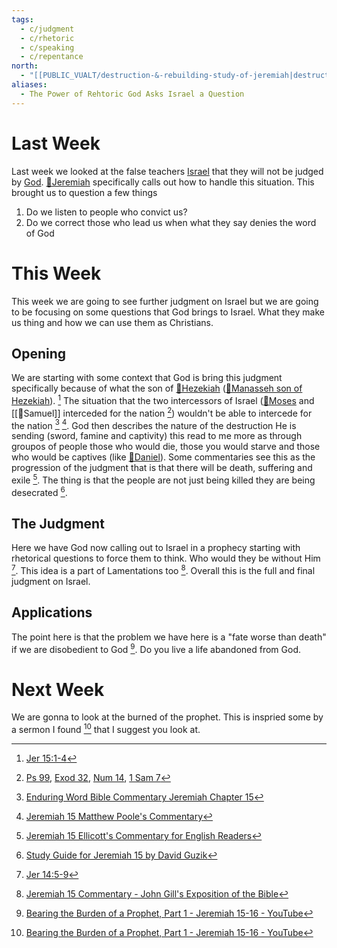 ```yaml
---
tags:
  - c/judgment
  - c/rhetoric
  - c/speaking
  - c/repentance
north:
  - "[[PUBLIC_VUALT/destruction-&-rebuilding-study-of-jeremiah|destruction-&-rebuilding-study-of-jeremiah]]"
aliases:
  - The Power of Rehtoric God Asks Israel a Question
---
```

# Last Week
Last week we looked at the false teachers [Israel](../%F0%9F%8F%99%EF%B8%8F%F0%9F%8F%99%EF%B8%8FNation%20of%20Israel.md) that they will not be judged by [God](God.md). [🧑Jeremiah](%F0%9F%A7%91Jeremiah.md) specifically calls out how to handle this situation. This brought us to question a few things
1. Do we listen to people who convict us?
2. Do we correct those who lead us when what they say denies the word of God

# This Week
[^guzik]: [Study Guide for Jeremiah 15 by David Guzik](https://www.blueletterbible.org/comm/guzik_david/study-guide/jeremiah/jeremiah-15.cfm)
[^garner-howes]: [Jeremiah 15 - Garner-Howes Baptist Commentary - Bible Commentaries - StudyLight.org](https://www.studylight.org/commentaries/eng/ghb/jeremiah-15.html)
[^matthew-poole]: [Jeremiah 15 Matthew Poole's Commentary](https://biblehub.com/commentaries/poole/jeremiah/15.htm)
[^ellicott]: [Jeremiah 15 Ellicott's Commentary for English Readers](https://biblehub.com/commentaries/ellicott/jeremiah/15.htm)
[^john-gill]: [Jeremiah 15 Commentary - John Gill's Exposition of the Bible](https://www.biblestudytools.com/commentaries/gills-exposition-of-the-bible/jeremiah-15/)
[^matthew-henry]: [Jeremiah 15 Commentary - Matthew Henry Commentary on the Whole Bible (Complete)](https://www.biblestudytools.com/commentaries/matthew-henry-complete/jeremiah/15.html)
[^enduring-word]: [Enduring Word Bible Commentary Jeremiah Chapter 15](https://enduringword.com/bible-commentary/jeremiah-15/)
[^m1]: [Jer 15:1-4](Jer%2015.md)


This week we are going to see further judgment on Israel but we are going to be focusing on some questions that God brings to Israel. What they make us thing and how we can use them as Christians.

## Opening
We are starting with some context that God is bring this judgment specifically because of what the son of [🧑Hezekiah](%F0%9F%A7%91Hezekiah.md) ([🧑Manasseh son of Hezekiah](%F0%9F%A7%91Manasseh%20son%20of%20Hezekiah.md)). [^m1] 
The situation that the two intercessors of Israel ([🧑Moses](%F0%9F%A7%91Moses.md) and [[🧑Samuel]] interceded for the nation [^b1]) wouldn't be able to intercede for the nation [^enduring-word] [^matthew-poole]. 
God then describes the nature of the destruction He is sending (sword, famine and captivity) this read to me more as through groupos of people those who would die, those you would starve and those who would be captives (like [🧑Daniel](%F0%9F%A7%91Daniel.md)). 
Some commentaries see this as the progression of the judgment that is that there will be death, suffering and exile [^ellicott].
The thing is that the people are not just being killed they are being desecrated [^guzik].


[^b1]: [Ps 99](Ps%2099.md), [Exod 32](Exod%2032.md), [Num 14](Num%2014.md), [1 Sam 7](1%20Sam%207.md)

## The Judgment
Here we have God now calling out to Israel in a prophecy starting with rhetorical questions to force them to think. Who would they be without Him [^1]. This idea is a part of Lamentations too [^john-gill]. Overall this is the full and final judgment on Israel.


## Applications
The point here is that the problem we have here is a "fate worse than death" if we are disobedient to God [^2]. Do you live a life abandoned from God.

# Next Week
We are gonna to look at the burned of the prophet. This is inspried some by a sermon I found [^2] that I suggest you look at.

[^1]: [Jer 14:5-9](Jer%2014.md)

[^2]: [Bearing the Burden of a Prophet, Part 1 - Jeremiah 15-16 - YouTube](https://www.youtube.com/watch?v=flafePNgfks)
